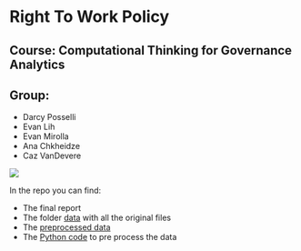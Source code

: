# Right To Work Policy
## Course: Computational Thinking for Governance Analytics


## Group: 

* Darcy Posselli
* Evan Lih
* Evan Mirolla
* Ana Chkheidze
* Caz VanDevere

<img src="https://github.com/EvanLih/PUBPOL599_Right_To_Work/raw/master/team.jpeg">


In the repo you can find:
*	The final report
*	The folder <a href="https://github.com/EvanLih/PUBPOL599_Right_To_Work/tree/master/Dataset">data</a> with all the original files
*	The  <a href="https://github.com/EvanLih/PUBPOL599_Right_To_Work/blob/master/Dataset/Right%20to%20Work%20by%20State.csv">preprocessed data</a>
*	The <a href="https://github.com/EvanLih/PUBPOL599_Right_To_Work/blob/master/R/Pre-Processing%20Data.ipynb">Python code</a> to pre process the data

